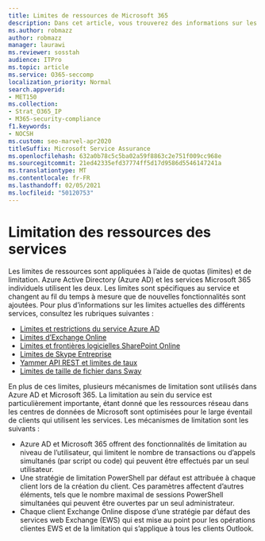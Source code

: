 ```yaml
---
title: Limites de ressources de Microsoft 365
description: Dans cet article, vous trouverez des informations sur les limites de ressources pour les différentes applications dans Microsoft 365.
ms.author: robmazz
author: robmazz
manager: laurawi
ms.reviewer: sosstah
audience: ITPro
ms.topic: article
ms.service: O365-seccomp
localization_priority: Normal
search.appverid:
- MET150
ms.collection:
- Strat_O365_IP
- M365-security-compliance
f1.keywords:
- NOCSH
ms.custom: seo-marvel-apr2020
titleSuffix: Microsoft Service Assurance
ms.openlocfilehash: 632a0b78c5c5ba02a59f8863c2e751f009cc968e
ms.sourcegitcommit: 21ed42335efd37774ff5d17d9586d5546147241a
ms.translationtype: MT
ms.contentlocale: fr-FR
ms.lasthandoff: 02/05/2021
ms.locfileid: "50120753"
---
```

# <a name="service-resource-limits"></a>Limitation des ressources des services

Les limites de ressources sont appliquées à l’aide de quotas (limites) et de limitation. Azure Active Directory (Azure AD) et les services Microsoft 365 individuels utilisent les deux. Les limites sont spécifiques au service et changent au fil du temps à mesure que de nouvelles fonctionnalités sont ajoutées. Pour plus d’informations sur les limites actuelles des différents services, consultez les rubriques suivantes :

- [Limites et restrictions du service Azure AD](/azure/azure-resource-manager/management/azure-subscription-service-limits)
- [Limites d’Exchange Online](/office365/servicedescriptions/exchange-online-service-description/exchange-online-limits)
- [Limites et frontières logicielles SharePoint Online](https://support.office.com/article/SharePoint-Online-software-boundaries-and-limits-8F34FF47-B749-408B-ABC0-B605E1F6D498)
- [Limites de Skype Entreprise](https://technet.microsoft.com/library/skype-for-business-online-limits.aspx)
- [Yammer API REST et limites de taux](https://developer.yammer.com/docs/rest-api-rate-limits)
- [Limites de taille de fichier dans Sway](https://support.office.com/article/File-size-limits-in-Sway-4db21bc6-b42b-499f-9272-66e089db109f)

En plus de ces limites, plusieurs mécanismes de limitation sont utilisés dans Azure AD et Microsoft 365. La limitation au sein du service est particulièrement importante, étant donné que les ressources réseau dans les centres de données de Microsoft sont optimisées pour le large éventail de clients qui utilisent les services. Les mécanismes de limitation sont les suivants :

- Azure AD et Microsoft 365 offrent des fonctionnalités de limitation au niveau de l’utilisateur, qui limitent le nombre de transactions ou d’appels simultanés (par script ou code) qui peuvent être effectués par un seul utilisateur.
- Une stratégie de limitation PowerShell par défaut est attribuée à chaque client lors de la création du client. Ces paramètres affectent d’autres éléments, tels que le nombre maximal de sessions PowerShell simultanées qui peuvent être ouvertes par un seul administrateur.
- Chaque client Exchange Online dispose d’une stratégie par défaut des services web Exchange (EWS) qui est mise au point pour les opérations clientes EWS et de la limitation qui s’applique à tous les clients Outlook.
